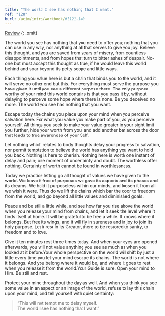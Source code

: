 ```yaml
---
title: "The world I see has nothing that I want."
ref: "128"
burl: /acim/intro/workbook/#l121-140
---
```


<a class="hide-review" href="/workbook/l144/#l128">Review</a>
{: .omit}

The world you see has nothing that you need to offer you; nothing that
you can use in any way, nor anything at all that serves to give you joy.
Believe this thought, and you are saved from years of misery, from
countless disappointments, and from hopes that turn to bitter ashes of
despair. No-one but must accept this thought as true, if he would leave
this world behind and soar beyond its petty scope and little ways.

Each thing you value here is but a chain that binds you to the world,
and it will serve no other end but this. For everything must serve the
purpose you have given it until you see a different purpose there. The
only purpose worthy of your mind this world contains is that you pass it
by, without delaying to perceive some hope where there is none. Be you
deceived no more. The world you see has nothing that you want.

Escape today the chains you place upon your mind when you perceive
salvation here. For what you value you make part of you, as you perceive
yourself. All things you seek to make your value greater in your sight
limit you further, hide your worth from you, and add another bar across
the door that leads to true awareness of your Self.

Let nothing which relates to body thoughts delay your progress to
salvation, nor permit temptation to believe the world has anything you
want to hold you back. Nothing is here to cherish. Nothing here is worth
one instant of delay and pain; one moment of uncertainty and doubt. The
worthless offer nothing. Certainty of worth cannot be found in
worthlessness.

Today we practice letting go all thought of values we have given to the
world. We leave it free of purposes we gave its aspects and its phases
and its dreams. We hold it purposeless within our minds, and loosen it
from all we wish it were. Thus do we lift the chains which bar the door
to freedom from the world, and go beyond all little values and
diminished goals.

Peace and be still a little while, and see how far you rise above the
world when you release your mind from chains, and let it seek the level
where it finds itself at home. It will be grateful to be free a
while. It knows where it belongs. But free its wings, and it will fly in
sureness and in joy to join its holy purpose. Let it rest in its
Creator, there to be restored to sanity, to freedom and to love.

Give it ten minutes rest three times today. And when your eyes are
opened afterwards, you will not value anything you see as much as when
you looked at it before.Your whole perspective on the world will shift
by just a little every time you let your mind escape its chains. The
world is not where it belongs. And you belong where it would be, and
where it goes to rest when you release it from the world.Your Guide is
sure. Open your mind to Him. Be still and rest.

Protect your mind throughout the day as well. And when you think you see
some value in an aspect or an image of the world, refuse to lay this
chain upon your mind, and tell yourself with quiet certainty:

> “This will not tempt me to delay myself.<br/>
> The world I see has nothing that I want.”

